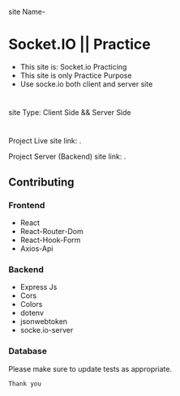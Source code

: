 site Name- 
# Socket.IO || Practice


- This site is: Socket.io Practicing
- This site is only Practice Purpose 
- Use socke.io both client and server site

#
site Type: Client Side && Server Side
#

Project Live site link:                 .

Project Server (Backend) site link:     .



## Contributing

### Frontend
- React
- React-Router-Dom
- React-Hook-Form
- Axios-Api

### Backend
- Express Js
- Cors
- Colors
- dotenv
- jsonwebtoken
- socke.io-server
<!-- - Node Js
- Mongoose
- JSON Web Token
- Bcrypt Js
- Stripe -->

### Database
<!-- - MongoDB -->

Please make sure to update tests as appropriate.

```Thank you```